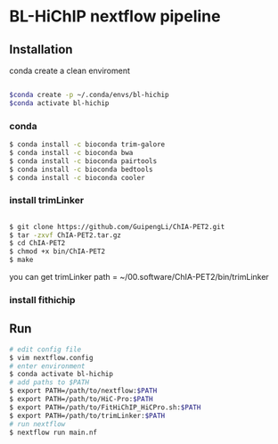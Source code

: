 # BL-HiChIP nextflow pipeline

## Installation
conda create a clean enviroment
```bash

$conda create -p ~/.conda/envs/bl-hichip
$conda activate bl-hichip
```
### conda 

```bash
$ conda install -c bioconda trim-galore
$ conda install -c bioconda bwa
$ conda install -c bioconda pairtools
$ conda install -c bioconda bedtools 
$ conda install -c bioconda cooler
```
### install trimLinker

```bash

$ git clone https://github.com/GuipengLi/ChIA-PET2.git
$ tar -zxvf ChIA-PET2.tar.gz
$ cd ChIA-PET2
$ chmod +x bin/ChIA-PET2
$ make

```
you can get trimLinker path = ~/00.software/ChIA-PET2/bin/trimLinker

### install fithichip


## Run

```bash
# edit config file
$ vim nextflow.config
# enter environment
$ conda activate bl-hichip
# add paths to $PATH
$ export PATH=/path/to/nextflow:$PATH
$ export PATH=/path/to/HiC-Pro:$PATH
$ export PATH=/path/to/FitHiChIP_HiCPro.sh:$PATH
$ export PATH=/path/to/trimLinker:$PATH
# run nextflow
$ nextflow run main.nf
```
